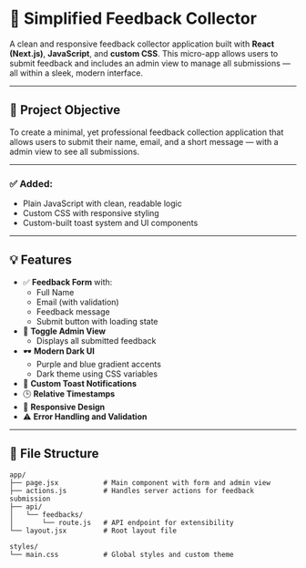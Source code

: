 # 🚀 Simplified Feedback Collector

A clean and responsive feedback collector application built with **React (Next.js)**, **JavaScript**, and **custom CSS**. This micro-app allows users to submit feedback and includes an admin view to manage all submissions — all within a sleek, modern interface.

---

## 🎯 Project Objective

To create a minimal, yet professional feedback collection application that allows users to submit their name, email, and a short message — with a admin view to see all submissions.

---

### ✅ Added:
- Plain JavaScript with clean, readable logic
- Custom CSS with responsive styling
- Custom-built toast system and UI components

---

## 💡 Features

- ✅ **Feedback Form** with:
  - Full Name
  - Email (with validation)
  - Feedback message
  - Submit button with loading state
- 🔁 **Toggle Admin View**
  - Displays all submitted feedback
- 🕶 **Modern Dark UI**
  - Purple and blue gradient accents
  - Dark theme using CSS variables
- 🔔 **Custom Toast Notifications**
- 🕒 **Relative Timestamps**
- 📱 **Responsive Design**
- ⚠️ **Error Handling and Validation**

---

## 📁 File Structure

```plaintext
app/
├── page.jsx           # Main component with form and admin view
├── actions.js         # Handles server actions for feedback submission
├── api/
│   └── feedbacks/
│       └── route.js   # API endpoint for extensibility
└── layout.jsx         # Root layout file

styles/
└── main.css           # Global styles and custom theme
